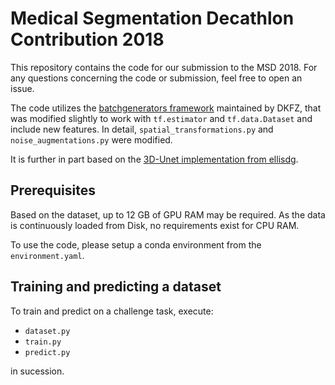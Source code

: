 # Medical Segmentation Decathlon Contribution 2018

This repository contains the code for our submission to the MSD 2018.
For any questions concerning the code or submission, feel free to open an issue.

The code utilizes the [batchgenerators framework](https://github.com/MIC-DKFZ/batchgenerators/) maintained by DKFZ, that was modified
slightly to work with `tf.estimator` and `tf.data.Dataset` and include new features. In detail, `spatial_transformations.py` and `noise_augmentations.py` were modified.

It is further in part based on the [3D-Unet implementation from ellisdg](https://github.com/ellisdg/3DUnetCNN).

## Prerequisites

Based on the dataset, up to 12 GB of GPU RAM may be required.
As the data is continuously loaded from Disk, no requirements exist for CPU RAM.

To use the code, please setup a conda environment from the `environment.yaml`.

## Training and predicting a dataset

To train and predict on a challenge task, execute:

 * `dataset.py`
 * `train.py`
 * `predict.py`

in sucession.